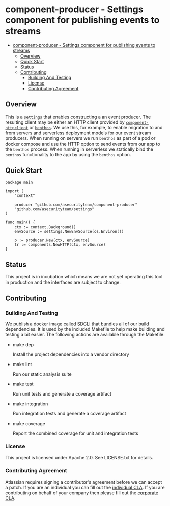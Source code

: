<a id="markdown-component-producer---settings-component-for-publishing-events-to-streams" name="component-producer---settings-component-for-publishing-events-to-streams"></a>
# component-producer - Settings component for publishing events to streams

<!-- TOC -->

- [component-producer - Settings component for publishing events to streams](#component-producer---settings-component-for-publishing-events-to-streams)
    - [Overview](#overview)
    - [Quick Start](#quick-start)
    - [Status](#status)
    - [Contributing](#contributing)
        - [Building And Testing](#building-and-testing)
        - [License](#license)
        - [Contributing Agreement](#contributing-agreement)

<!-- /TOC -->

<a id="markdown-overview" name="overview"></a>
## Overview

This is a [`settings`](https://github.com/asecurityteam/settings) that enables
constructing a an event producer. The resulting client may be either an HTTP
client provided by
[`component-httpclient`](https://github.com/asecurityteam/component-httpclient)
or [`benthos`](https://github.com/Jeffail/benthos). We use this, for example,
to enable migration to and from servers and serverless deployment models for our
event stream producers. When running on servers we run `benthos` as part of a
pod or docker compose and use the HTTP option to send events from our app to the
`benthos` process. When running in serverless we statically bind the `benthos`
functionality to the app by using the `benthos` option.

<a id="markdown-quick-start" name="quick-start"></a>
## Quick Start

```golang
package main

import (
    "context"

    producer "github.com/asecurityteam/component-producer"
    "github.com/asecurityteam/settings"
)

func main() {
    ctx := context.Background()
    envSource := settings.NewEnvSource(os.Environ())

    p := producer.New(ctx, envSource)
    tr := components.NewHTTP(ctx, envSource)
}
```

<a id="markdown-status" name="status"></a>
## Status

This project is in incubation which means we are not yet operating this tool in
production and the interfaces are subject to change.

<a id="markdown-contributing" name="contributing"></a>
## Contributing

<a id="markdown-building-and-testing" name="building-and-testing"></a>
### Building And Testing

We publish a docker image called [SDCLI](https://github.com/asecurityteam/sdcli) that
bundles all of our build dependencies. It is used by the included Makefile to help
make building and testing a bit easier. The following actions are available through
the Makefile:

-   make dep

    Install the project dependencies into a vendor directory

-   make lint

    Run our static analysis suite

-   make test

    Run unit tests and generate a coverage artifact

-   make integration

    Run integration tests and generate a coverage artifact

-   make coverage

    Report the combined coverage for unit and integration tests

<a id="markdown-license" name="license"></a>
### License

This project is licensed under Apache 2.0. See LICENSE.txt for details.

<a id="markdown-contributing-agreement" name="contributing-agreement"></a>
### Contributing Agreement

Atlassian requires signing a contributor's agreement before we can accept a patch. If
you are an individual you can fill out the [individual
CLA](https://na2.docusign.net/Member/PowerFormSigning.aspx?PowerFormId=3f94fbdc-2fbe-46ac-b14c-5d152700ae5d).
If you are contributing on behalf of your company then please fill out the [corporate
CLA](https://na2.docusign.net/Member/PowerFormSigning.aspx?PowerFormId=e1c17c66-ca4d-4aab-a953-2c231af4a20b).
